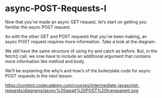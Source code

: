 # async-POST-Requests-I

Now that you’ve made an async GET request, let’s start on getting you familiar the async POST request.

As with the other GET and POST requests that you’ve been making, an async POST request requires more information. Take a look at the diagram.

We still have the same structure of using try and catch as before. But, in the fetch() call, we now have to include an additional argument that contains more information like method and body.

We’ll be explaining the why’s and how’s of the boilerplate code for async POST requests in the next lesson.

https://content.codecademy.com/courses/intermediate-javascript-requests/diagrams/async%20await%20POST%20transparent.svg
